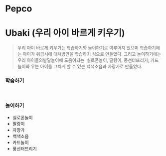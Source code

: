# Pepco
# Ubaki (우리 아이 바르게 키우기)
> 우리 아이 바르게 키우기는 학습하기와 놀이하기로 이루어져 있으며 학습하기에는 아이가 위급시에 대처방안을 학습하기 식으로 만들었다. 그리고 놀이하기에는 우리 아이들의발달놀이에 도움이되는  실로폰놀이, 딸랑이, 풍선터뜨리기, 카드놀이와 우는 아이를 그치게 할 수 있는 백색소음과 자장가로 만들었다.
 
### 학습하기
 
### 놀이하기
* 실로폰놀이
* 딸랑이 
* 자장가 
* 백색소음 
* 카드놀이 
* 풍선터뜨리기
